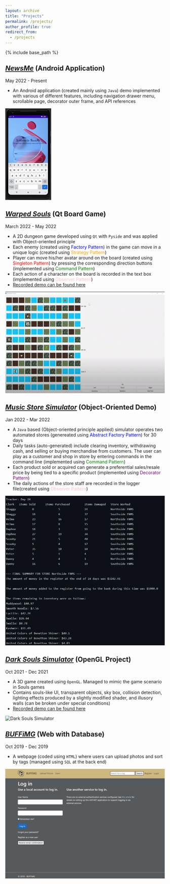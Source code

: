 ```yaml
---
layout: archive
title: "Projects"
permalink: /projects/
author_profile: true
redirect_from:
  - /projects
---
```


{% include base_path %}

## *[NewsMe](https://github.com/akitomoya616/NewsMe)* (Android Application)
May 2022 - Present

- An Android application (created mainly using `Java`) demo implemented with various of different features, including navigation drawer menu, scrollable page, decorator outer frame, and API references

![NewsMe](../images/NewsMe.gif) 

## *[Warped Souls](https://github.com/addzy94/ooad-project-game)* (Qt Board Game)
March 2022 - May 2022

- A 2D dungeon game developed using `Qt` with `Pyside` and was applied with Object-oriented principle
- Each enemy (created using <span style="color:blue">Factory Pattern</span>) in the game can move in a unique logic (created using <span style="color:orange">Strategy Pattern</span>)
- Player can move his/her avatar around on the board (created using <span style="color:red">Singleton Pattern</span>) by pressing the corresponding direction buttons (implemented using <span style="color:green">Command Pattern</span>)
- Each action of a character on the board is recorded in the text box (implemented using <span style="color:pink">Observer Pattern</span>)
- [Recorded demo can be found here](https://drive.google.com/file/d/1pUlaC-z9wJE8GCpSlfkP2MKJSoyO0tnB/view?usp=sharing)

![Warped Souls](../images/WarpedSouls.png)

## *[Music Store Simulator](https://github.com/addzy94/ooad-project-team)* (Object-Oriented Demo) 
Jan 2022 - Mar 2022

- A `Java` based (Object-oriented principle applied) simulator operates two automated stores (genereated using <span style="color:blue">Abstract Factory Pattern</span>) for 30 days
- Daily tasks (auto-generated) include clearing inventory, withdrawing cash, and selling or buying merchandise from customers. The user can play as a customer and shop in store by entering commands in the command line (implemented using <span style="color:green">Command Pattern</span>)
- Each product sold or acquired can generate a preferential sales/resale price by being tied to a specific product (implemented using <span style="color:purple">Decorator Pattern</span>)
- The daily actions of the store staff are recorded in the logger file(created using <span style="color:pink">Observer Pattern</span>)

![Music Store Simulator](../images/MusicStore.png)

## *[Dark Souls Simulator](https://github.com/akitomoya616/Souls-Game)* (OpenGL Project) 
Oct 2021 - Dec 2021

- A 3D game created using `OpenGL`. Managed to mimic the game scenario in Souls games
- Contains souls-like UI, transparent objects, sky box, collision detection, lighting effects produced by a slightly modified shader, and illusory walls (can be broken under special conditions)
- [Recorded demo can be found here](https://drive.google.com/file/d/1i8sZmz35qDkBEU3uEd2EGe5iPiT1X4QQ/view?usp=sharing)

![Dark Souls Simulator](../images/DarkSoulsSimulator.png)

## *[BUFFiMG](https://github.com/SamFeig/BUFFiMG)* (Web with Database) 
Oct 2019 - Dec 2019

- A webpage (coded using `HTML`) where users can upload photos and sort by tags (managed using `SQL` at the back end)

![BUFFiMG](../images/BUFFiMG.png)
